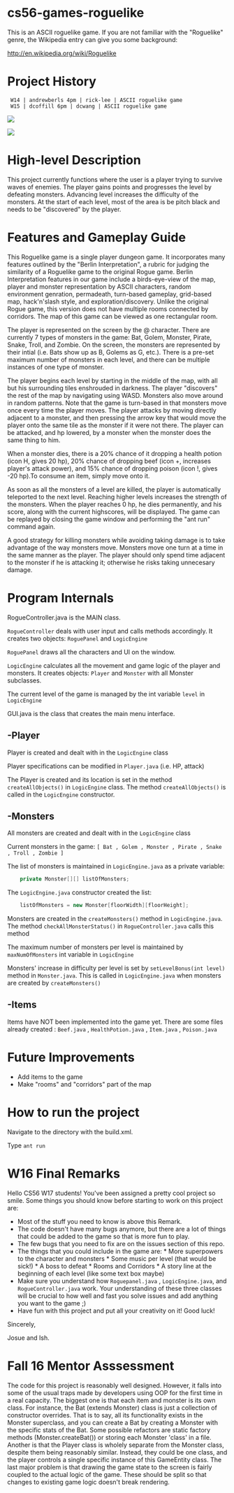 cs56-games-roguelike
====================

This is an ASCII roguelike game.  If you are not familiar with the "Roguelike" genre, the Wikipedia entry can give you some background:

http://en.wikipedia.org/wiki/Roguelike

Project History
===============
```
 W14 | andrewberls 4pm | rick-lee | ASCII roguelike game
 W15 | dcoffill 6pm | dcwang | ASCII roguelike game
```
![](http://s14.postimg.org/5iewlbpyp/oie_GJB9p_Oxedgs_Z.png)

![](https://lh5.googleusercontent.com/-KnFV8pd3O04/VPkVDthIfdI/AAAAAAAAAFU/izxmYe3mRZM/w720-h425-no/photo_name)

High-level Description
======================

This project currently functions where the user is a player trying to survive waves of enemies. The player gains points and progresses the level by defeating monsters. Advancing level increases the difficulty of the monsters. At the start of each level, most of the area is be pitch black and needs to be "discovered" by the player.

Features and Gameplay Guide
===========================
This Roguelike game is a single player dungeon game. It incorporates many features outlined by the "Berlin Interpretation", a rubric for judging the similarity of a Roguelike game to the original Rogue game. Berlin Interpretation features in our game include a birds-eye-view of the map, player and monster representation by ASCII characters, random environment genration, permadeath, turn-based gameplay, grid-based map, hack'n'slash style, and exploration/discovery. Unlike the original Rogue game, this version does not have multiple rooms connected by corridors. The map of this game can be viewed as one rectangular room. 
  
The player is represented on the screen by the @ character. There are currently 7 types of monsters in the game: Bat, Golem, Monster, Pirate, Snake, Troll, and Zombie. On the screen, the monsters are represented by their intial (i.e. Bats show up as B, Golems as G, etc.). There is a pre-set maximum number of monsters in each level, and there can be multiple instances of one type of monster.  

The player begins each level by starting in the middle of the map, with all but his surrounding tiles enshrouded in darkness. The player "discovers" the rest of the map by navigating using WASD. Monsters also move around in random patterns. Note that the game is turn-based in that monsters move once every time the player moves. The player attacks by moving directly adjacent to a monster, and then pressing the arrow key that would move the player onto the same tile as the monster if it were not there. The player can be attacked, and hp lowered, by a monster when the monster does the same thing to him. 

When a monster dies, there is a 20% chance of it dropping a health potion (icon H, gives 20 hp), 20% chance of dropping beef (icon +, increases player's attack power), and 15% chance of dropping poison (icon !, gives -20 hp).To consume an item, simply move onto it. 

As soon as all the monsters of a level are killed, the player is automatically teleported to the next level. Reaching higher levels increases the strength of the monsters. When the player reaches 0 hp, he dies permanently, and his score, along with the current highscores, will be displayed. The game can be replayed by closing the game window and performing the "ant run" command again.
  
A good strategy for killing monsters while avoiding taking damage is to take advantage of the way monsters move. Monsters move one turn at a time in the same manner as the player. The player should only spend time adjacent to the monster if he is attacking it; otherwise he risks taking unnecesary damage.


Program Internals
=================


RogueController.java is the MAIN class.

```RogueController``` deals with user input and calls methods accordingly. It creates two objects: ```RoguePanel``` and ```LogicEngine```

```RoguePanel``` draws all the characters and UI on the window.

```LogicEngine``` calculates all the movement and game logic of the player and monsters. It creates objects: ```Player``` and ```Monster``` with all Monster subclasses.

The current level of the game is managed by the int variable ```level``` in ```LogicEngine```

GUI.java is the class that creates the main menu interface.



-Player
-------

Player is created and dealt with in the ```LogicEngine``` class

Player specifications can be modified in ```Player.java``` (i.e. HP, attack)

The Player is created and its location is set in the method ```createAllObjects()``` in ```LogicEngine``` class. The method ```createAllObjects()``` is called in the ```LogicEngine``` constructor.



-Monsters
---------

All monsters are created and dealt with in the ```LogicEngine``` class

Current monsters in the game:
```[ Bat , Golem , Monster , Pirate , Snake , Troll , Zombie ]```


The list of monsters is maintained in ```LogicEngine.java``` as a private variable:
```java
	private Monster[][] listOfMonsters;
```
The ```LogicEngine.java``` constructor created the list:
```java
	listOfMonsters = new Monster[floorWidth][floorHeight];
```

Monsters are created in the ```createMonsters()``` method in ```LogicEngine.java```. The method ```checkAllMonsterStatus()``` in ```RogueController.java``` calls this method

The maximum number of monsters per level is maintained by ```maxNumOfMonsters``` int variable in ```LogicEngine```

Monsters' increase in difficulty per level is set by ```setLevelBonus(int level)``` method in ```Monster.java```. This is called in ```LogicEngine.java``` when monsters are created by ```createMonsters()```



-Items
------

Items have NOT been implemented into the game yet. There are some files already created : ```Beef.java``` , ```HealthPotion.java``` , ```Item.java``` , ```Poison.java```



Future Improvements
============
* Add items to the game 
* Make "rooms" and "corridors" part of the map 


How to run the project
======================

Navigate to the directory with the build.xml.

Type ```ant run```

W16 Final Remarks
========================
Hello CS56 W17 students! You've been assigned a pretty cool project so smile. Some things you should know before starting to work on this project are:

* Most of the stuff you need to know is above this Remark.
* The code doesn't have many bugs anymore, but there are a lot of things that could be added to the game so that is more fun to play.
* The few bugs that you need to fix are on the issues section of this repo.
* The things that you could include in the game are:
      * More superpowers to the character and monsters
      * Some music per level (that would be sick!)
      * A boss to defeat
      * Rooms and Corridors
      * A story line at the beginning of each level (like some text box maybe)
* Make sure you understand how ```Roguepanel.java``` , ```LogicEngine.java```, and ```RogueController.java``` work. Your understanding of these three classes will be crucial to how well and fast you solve issues and add anything you want to the game ;)
* Have fun with this project and put all your creativity on it!
Good luck!

Sincerely,

Josue and Ish.


Fall 16 Mentor Asssessment
====
The code for this project is reasonably well designed. However, it falls into some of the usual traps made by developers using OOP for the first time in a real capacity. The biggest one is that each item and monster is its own class. For instance, the Bat (extends Monster) class is just a collection of constructor overrides. That is to say, all its functionality exists in the Monster superclass, and you can create a Bat by creating a Monster with the specific stats of the Bat. Some possible refactors are static factory methods (Monster.createBat()) or storing each Monster 'class' in a file. 
Another is that the Player class is wholely separate from the Monster class, despite them being reasonably similar. Instead, they could be one class, and the player controls a single specific instance of this GameEntity class.
The last major problem is that drawing the game state to the screen is fairly coupled to the actual logic of the game. These should be split so that changes to existing game logic doesn't break rendering. 
